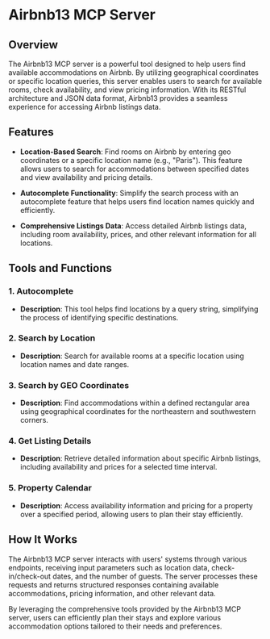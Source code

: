 # Airbnb13 MCP Server

## Overview

The Airbnb13 MCP server is a powerful tool designed to help users find available accommodations on Airbnb. By utilizing geographical coordinates or specific location queries, this server enables users to search for available rooms, check availability, and view pricing information. With its RESTful architecture and JSON data format, Airbnb13 provides a seamless experience for accessing Airbnb listings data.

## Features

- **Location-Based Search**: Find rooms on Airbnb by entering geo coordinates or a specific location name (e.g., "Paris"). This feature allows users to search for accommodations between specified dates and view availability and pricing details.

- **Autocomplete Functionality**: Simplify the search process with an autocomplete feature that helps users find location names quickly and efficiently.

- **Comprehensive Listings Data**: Access detailed Airbnb listings data, including room availability, prices, and other relevant information for all locations.

## Tools and Functions

### 1. Autocomplete

- **Description**: This tool helps find locations by a query string, simplifying the process of identifying specific destinations.

### 2. Search by Location

- **Description**: Search for available rooms at a specific location using location names and date ranges.

### 3. Search by GEO Coordinates

- **Description**: Find accommodations within a defined rectangular area using geographical coordinates for the northeastern and southwestern corners.

### 4. Get Listing Details

- **Description**: Retrieve detailed information about specific Airbnb listings, including availability and prices for a selected time interval.

### 5. Property Calendar

- **Description**: Access availability information and pricing for a property over a specified period, allowing users to plan their stay efficiently.

## How It Works

The Airbnb13 MCP server interacts with users' systems through various endpoints, receiving input parameters such as location data, check-in/check-out dates, and the number of guests. The server processes these requests and returns structured responses containing available accommodations, pricing information, and other relevant data.

By leveraging the comprehensive tools provided by the Airbnb13 MCP server, users can efficiently plan their stays and explore various accommodation options tailored to their needs and preferences.